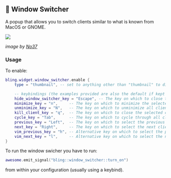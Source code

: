 ## 🎨 Window Switcher <!-- {docsify-ignore} -->

A popup that allows you to switch clients similar to what is known from MacOS or GNOME.

![](https://user-images.githubusercontent.com/70270606/133311802-8aef1012-346f-4f4c-843d-10d9de54ffeb.png)

*image by [No37](https://github.com/Nooo37)*

### Usage

To enable:

```lua
bling.widget.window_switcher.enable {
    type = "thumbnail", -- set to anything other than "thumbnail" to disable client previews

    -- keybindings (the examples provided are also the default if kept unset)
    hide_window_switcher_key = "Escape", -- The key on which to close the popup
    minimize_key = "n",     -- The key on which to minimize the selected client
    unminimize_key = "N",   -- The key on which to unminimize all clients
    kill_client_key = "q",  -- The key on which to close the selected client
    cycle_key = "Tab",      -- The key on which to cycle through all clients
    previous_key = "Left",  -- The key on which to select the previous client
    next_key = "Right",     -- The key on which to select the next client
    vim_previous_key = "h", -- Alternative key on which to select the previous client
    vim_next_key = "l",     -- Alternative key on which to select the next client
}
```

To run the window swicher you have to run:

```lua
awesome.emit_signal("bling::window_switcher::turn_on")
```
from within your configuration (usually using a keybind).

